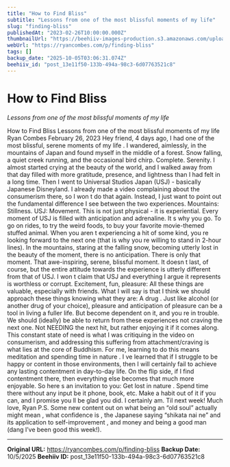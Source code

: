 ```yaml
---
title: "How to Find Bliss"
subtitle: "Lessons from one of the most blissful moments of my life"
slug: "finding-bliss"
publishedAt: "2023-02-26T10:00:00.000Z"
thumbnailUrl: "https://beehiiv-images-production.s3.amazonaws.com/uploads/asset/file/e1ce277d-4da2-4bc8-91f0-ca1181aa5c13/natasha-t-pKqmnXzJR74-unsplash.jpg?t=1678703379"
webUrl: "https://ryancombes.com/p/finding-bliss"
tags: []
backup_date: "2025-10-05T03:06:31.074Z"
beehiiv_id: "post_13e11f50-133b-494a-98c3-6d07763521c8"
---
```


# How to Find Bliss

*Lessons from one of the most blissful moments of my life*



How to Find Bliss Lessons from one of the most blissful moments of my life Ryan Combes February 26, 2023 Hey friend, 4 days ago, I had one of the most blissful, serene moments of my life . I wandered, aimlessly, in the mountains of Japan and found myself in the middle of a forest. Snow falling, a quiet creek running, and the occasional bird chirp. Complete. Serenity. I almost started crying at the beauty of the world, and I walked away from that day filled with more gratitude, presence, and lightness than I had felt in a long time. Then I went to Universal Studios Japan (USJ) - basically Japanese Disneyland. I already made a video complaining about the consumerism there, so I won t do that again. Instead, I just want to point out the fundamental difference I see between the two experiences. Mountains: Stillness. USJ: Movement. This is not just physical - it is experiential. Every moment of USJ is filled with anticipation and adrenaline. It s why you go. To go on rides, to try the weird foods, to buy your favorite movie-themed stuffed animal. When you aren t experiencing a hit of some kind, you re looking forward to the next one (that is why you re willing to stand in 2-hour lines). In the mountains, staring at the falling snow, becoming utterly lost in the beauty of the moment, there is no anticipation. There is only that moment. That awe-inspiring, serene, blissful moment. It doesn t last, of course, but the entire attitude towards the experience is utterly different from that of USJ. I won t claim that USJ and everything I argue it represents is worthless or corrupt. Excitement, fun, pleasure: All these things are valuable, especially with friends. What I will say is that I think we should approach these things knowing what they are: A drug . Just like alcohol (or another drug of your choice), pleasure and anticipation of pleasure can be a tool in living a fuller life. But become dependent on it, and you re in trouble. We should (ideally) be able to return from these experiences not craving the next one. Not NEEDING the next hit, but rather enjoying it if it comes along. This constant state of need is what I was critiquing in the video on consumerism, and addressing this suffering from attachment/craving is what lies at the core of Buddhism. For me, learning to do this means meditation and spending time in nature . I ve learned that if I struggle to be happy or content in those environments, then I will certainly fail to achieve any lasting contentment in day-to-day life. On the flip side, if I find contentment there, then everything else becomes that much more enjoyable. So here s an invitation to you: Get lost in nature . Spend time there without any input be it phone, book, etc. Make a habit out of it if you can, and I promise you ll be glad you did. I certainly am. Til next week! Much love, Ryan P.S. Some new content out on what being an “old soul” actually might mean , what confidence is , the Japanese saying “shikata nai ne” and its application to self-improvement , and money and being a good man (dang I’ve been good this week!).

---

**Original URL:** https://ryancombes.com/p/finding-bliss
**Backup Date:** 10/5/2025
**Beehiiv ID:** post_13e11f50-133b-494a-98c3-6d07763521c8
